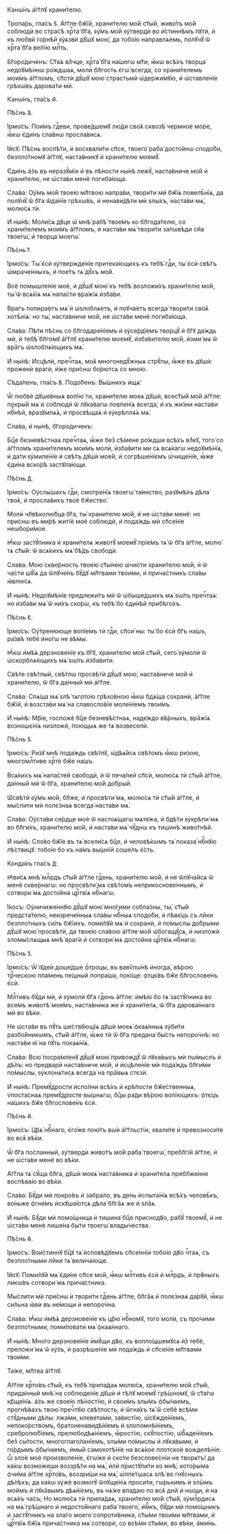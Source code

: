 Канѡ́нъ а҆́гг҃лꙋ храни́телю.

Тропа́рь, гла́съ ѕ҃. А҆́гг҃ле бж҃їй, храни́телю мо́й ст҃ы́й, живо́тъ мо́й
соблюдѝ во стра́сѣ хрⷭ҇та̀ бг҃а, ᲂу҆́мъ мо́й ᲂу҆твердѝ во и҆́стиннѣмъ пꙋтѝ, и҆
къ любвѝ го́рнѣй ᲂу҆ѧзвѝ дꙋ́шꙋ мою̀, да тобо́ю направлѧ́емь, полꙋчꙋ̀ ѿ хрⷭ҇та̀
бг҃а ве́лїю млⷭ҇ть.

Бг҃оро́диченъ: Ст҃а́ѧ влⷣчце, хрⷭ҇та̀ бг҃а на́шегѡ мт҃и, ꙗ҆́кѡ всѣ́хъ творца̀
недоꙋмѣ́ннѡ ро́ждшаѧ, молѝ бл҃гость є҆гѡ̀ всегда̀, со храни́телемъ мои́мъ
а҆́гг҃ломъ, сп҃стѝ дꙋ́шꙋ мою̀ страстьмѝ ѡ҆держи́мꙋю, и҆ ѡ҆ставле́нїе грѣхѡ́въ
дарова́ти мѝ.

Канѡ́нъ, гла́съ и҃.

Пѣ́снь а҃.

І҆рмо́съ: Пои́мъ гдⷭ҇еви, прове́дшемꙋ лю́ди своѧ̑ сквозѣ̀ чермно́е мо́ре, ꙗ҆́кѡ
є҆ди́нъ сла́внѡ просла́висѧ.

І҆и҃сꙋ: Пѣ́снь воспѣ́ти, и҆ восхвали́ти сп҃се, твоего̀ раба̀ досто́йнѡ
сподо́би, безпло́тномꙋ а҆́гг҃лꙋ, наста́вникꙋ и҆ храни́телю моемꙋ̀.

Є҆ди́нъ а҆́зъ въ неразꙋ́мїи и҆ въ лѣ́ности ны́нѣ лежꙋ̀, наста́вниче мо́й и҆
храни́телю, не ѡ҆ста́ви менѐ погиба́юща.

Сла́ва: Оу҆́мъ мо́й твое́ю мл҃твою напра́ви, твори́ти мѝ бж҃їѧ повелѣ̑нїѧ, да
полꙋчꙋ̀ ѿ бг҃а ѿда́нїе грѣхѡ́въ, и҆ ненави́дѣти мѝ ѕлы́хъ, наста́ви мѧ̀, молю́сѧ
тѝ.

И҆ ны́нѣ: Моли́сѧ дв҃це ѡ҆ мнѣ̀ рабѣ̀ твое́мъ ко бл҃года́телю, со храни́телемъ
мои́мъ а҆́гг҃ломъ, и҆ наста́ви мѧ̀ твори́ти за́пѡвѣди сн҃а твоегѡ̀, и҆ творца̀
моегѡ̀.

Пѣ́снь г҃.

І҆рмо́съ: Ты̀ є҆сѝ ᲂу҆твержде́нїе притека́ющихъ къ тебѣ̀ гдⷭ҇и, ты̀ є҆сѝ свѣ́тъ
ѡ҆мраче́нныхъ, и҆ пое́тъ тѧ̀ дꙋ́хъ мо́й.

Всѐ помышле́нїе моѐ, и҆ дꙋ́шꙋ мою̀ къ тебѣ̀ возложи́хъ храни́телю мо́й, ты̀ ѿ
всѧ́кїѧ мѧ̀ напа́сти вра́жїѧ и҆зба́ви.

Вра́гъ попира́етъ мѧ̀ и҆ ѡ҆ѕлоблѧ́етъ, и҆ поꙋча́етъ всегда̀ твори́ти своѧ̑
хотѣ̑нїѧ: но ты̀, наста́вниче мо́й, не ѡ҆ста́ви менѐ погиба́юща.

Сла́ва: Пѣ́ти пѣ́снь со бл҃годаре́нїемъ и҆ ᲂу҆се́рдїемъ творцꙋ̀ и҆ бг҃ꙋ да́ждь
мѝ, и҆ тебѣ̀ бл҃го́мꙋ а҆́гг҃лꙋ храни́телю моемꙋ̀, и҆зба́вителю мо́й, и҆зми́ мѧ ѿ
вра̑гъ ѡ҆ѕлоблѧ́ющихъ мѧ̀.

И҆ ны́нѣ: И҆сцѣлѝ, пречⷭ҇таѧ, моѧ̑ многонедꙋ̑жныѧ стрꙋ́пы, ꙗ҆̀же въ дꙋшѝ:
проженѝ врагѝ, и҆̀же при́снѡ бо́рютсѧ со мно́ю.

Сѣда́ленъ, гла́съ в҃. Подо́бенъ: Вы́шнихъ и҆щѧ̀:

Ѿ любвѐ дꙋше́вныѧ вопїю́ ти, храни́телю моеѧ̀ дꙋшѝ, всест҃ы́й мо́й а҆́гг҃ле:
покры́й мѧ̀ и҆ соблюдѝ ѿ лꙋка́вагѡ ловле́нїѧ всегда̀, и҆ къ жи́зни наста́ви
нбⷭ҇нѣй, вразꙋмлѧ́ѧ, и҆ просвѣща́ѧ и҆ ᲂу҆крѣплѧ́ѧ мѧ̀.

Сла́ва, и҆ ны́нѣ, бг҃оро́диченъ:

Бцⷣе безневѣ́стнаѧ пречⷭ҇таѧ, ꙗ҆́же без̾ сѣ́мене ро́ждши всѣ́хъ влⷣкꙋ, того̀ со
а҆́гг҃ломъ храни́телемъ мои́мъ молѝ, и҆зба́вити ми сѧ всѧ́кагѡ недоꙋмѣ́нїѧ, и҆
да́ти ᲂу҆миле́нїе и҆ свѣ́тъ дꙋшѝ мое́й, и҆ согрѣше́нїємъ ѡ҆чище́нїе, ꙗ҆́же
є҆ди́на вско́рѣ застꙋпа́ющи.

Пѣ́снь д҃.

І҆рмо́съ: Оу҆слы́шахъ гдⷭ҇и, смотре́нїѧ твоегѡ̀ та́инство, разꙋмѣ́хъ дѣла̀
твоѧ̑, и҆ просла́вихъ твоѐ бж҃ество̀.

Молѝ чл҃вѣколю́бца бг҃а, ты̀ храни́телю мо́й, и҆ не ѡ҆ста́ви менѐ: но при́снѡ
въ ми́рѣ житїѐ моѐ соблюдѝ, и҆ пода́ждь мѝ сп҃се́нїе неѡбори́мое.

Ꙗ҆́кѡ застꙋ́пника и҆ храни́телѧ животꙋ̀ моемꙋ̀ прїе́мъ тѧ̀ ѿ бг҃а а҆́гг҃ле,
молю́ тѧ ст҃ы́й: ѿ всѧ́кихъ мѧ̀ бѣ́дъ свободѝ.

Сла́ва: Мою̀ скве́рность твое́ю ст҃ы́нею ѡ҆чи́сти храни́телю мо́й, и҆ ѿ ча́сти
шꙋ́їѧ да ѿлꙋче́нъ бꙋ́дꙋ мл҃твами твои́ми, и҆ прича́стникъ сла́вы ꙗ҆влю́сѧ.

И҆ ны́нѣ: Недоꙋмѣ́нїе предлежи́тъ мѝ ѿ ѡ҆быше́дшихъ мѧ̀ ѕѡ́лъ пречⷭ҇таѧ: но
и҆зба́ви мѧ̀ ѿ ни́хъ ско́рѡ, къ тебѣ́ бо є҆ди́нѣй прибѣго́хъ.

Пѣ́снь є҃.

І҆рмо́съ: Оу҆́тренююще вопїе́мъ тѝ гдⷭ҇и, сп҃си́ ны: ты́ бо є҆сѝ бг҃ъ на́шъ,
ра́звѣ тебѐ и҆но́гѡ не вѣ́мы.

Ꙗ҆́кѡ и҆мѣ́ѧ дерзнове́нїе къ бг҃ꙋ, храни́телю мо́й ст҃ы́й, сего̀ ᲂу҆молѝ ѿ
ѡ҆скорблѧ́ющихъ мѧ̀ ѕѡ́лъ и҆зба́вити.

Свѣ́те свѣ́тлый, свѣ́тлѡ просвѣтѝ дꙋ́шꙋ мою̀, наста́вниче мо́й и҆ храни́телю, ѿ
бг҃а да́нный мѝ а҆́гг҃ле.

Сла́ва: Спѧ́ща мѧ̀ ѕлѣ̀ тѧгото́ю грѣхо́вною ꙗ҆́кѡ бдѧ́ща сохранѝ, а҆́гг҃ле
бж҃їй, и҆ возста́ви мѧ̀ на славосло́вїе моле́нїемъ твои́мъ.

И҆ ны́нѣ: Мр҃і́е, госпожѐ бцⷣе безневѣ́стнаѧ, наде́ждо вѣ́рныхъ, вра̑жїѧ
возношє́нїѧ низложѝ, пою́щыѧ же тѧ̀ возвеселѝ.

Пѣ́снь ѕ҃.

І҆рмо́съ: Ри́зꙋ мнѣ̀ пода́ждь свѣ́тлꙋ, ѡ҆дѣѧ́йсѧ свѣ́томъ ꙗ҆́кѡ ри́зою,
многомлⷭ҇тиве хрⷭ҇тѐ бж҃е на́шъ.

Всѧ́кихъ мѧ̀ напа́стей свободѝ, и҆ ѿ печа́лей сп҃сѝ, молю́сѧ тѝ ст҃ы́й
а҆́гг҃ле, да́нный мѝ ѿ бг҃а, храни́телю мо́й до́брый.

Ѡ҆свѣтѝ ᲂу҆́мъ мо́й, бл҃же, и҆ просвѣти́ мѧ, молю́сѧ тѝ ст҃ы́й а҆́гг҃ле, и҆
мы́слити мѝ полє́знаѧ всегда̀ наста́ви мѧ̀.

Сла́ва: Оу҆ста́ви се́рдце моѐ ѿ настоѧ́щагѡ мѧте́жа, и҆ бдѣ́ти ᲂу҆крѣпи́ мѧ во
бл҃ги́хъ, храни́телю мо́й, и҆ наста́ви мѧ̀ чꙋ́днѡ къ тишинѣ̀ живо́тнѣй.

И҆ ны́нѣ: Сло́во бж҃їе въ тѧ̀ всели́сѧ бцⷣе, и҆ человѣ́кѡмъ тѧ̀ показа̀ нбⷭ҇нꙋю
лѣ́ствицꙋ: тобо́ю бо къ на́мъ вы́шнїй соше́лъ є҆́сть.

Конда́къ гла́съ д҃:

Ꙗ҆ви́сѧ мнѣ̀ млⷭ҇рдъ ст҃ы́й а҆́гг҃ле гдⷭ҇ень, храни́телю мо́й, и҆ не ѿлꙋча́йсѧ
ѿ менѐ скве́рнагѡ: но просвѣти́ мѧ свѣ́томъ неприкоснове́ннымъ, и҆ сотвори́ мѧ
досто́йна црⷭ҇твїѧ нбⷭ҇нагѡ.

І҆́косъ: Оу҆ничиже́ннꙋю дꙋ́шꙋ мою̀ мно́гими собла́зны, ты̀, ст҃ы́й
предста́телю, неизрече́нныѧ сла́вы нбⷭ҇ныѧ сподо́би, и҆ пѣвє́цъ съ ли̑ки
безпло́тныхъ си́лъ бж҃їихъ. поми́лꙋй мѧ̀ и҆ сохранѝ, и҆ по́мыслы до́брыми дꙋ́шꙋ
мою̀ просвѣтѝ, да твое́ю сла́вою а҆́гг҃ле мо́й ѡ҆богащꙋ́сѧ, и҆ низложѝ
ѕломы́слѧщыѧ мнѣ̀ врагѝ и҆ сотвори́ мѧ досто́йна црⷭ҇твїѧ нбⷭ҇нагѡ.

Пѣ́снь з҃.

І҆рмо́съ: Ѿ і҆ꙋде́и доше́дше ѻ҆́троцы, въ вавѷлѡ́нѣ и҆ногда̀, вѣ́рою трⷪ҇ческою
пла́мень пе́щный попра́ша, пою́ще: ѻ҆тцє́въ бж҃е бл҃гослове́нъ є҆сѝ.

Млⷭ҇тивъ бꙋ́ди мѝ, и҆ ᲂу҆молѝ бг҃а гдⷭ҇ень а҆́гг҃ле: и҆мѣ́ю бо тѧ̀ застꙋ́пника
во все́мъ животѣ̀ мое́мъ, наста́вника же и҆ храни́телѧ, ѿ бг҃а дарова́ннаго мѝ
во вѣ́ки.

Не ѡ҆ста́ви въ пꙋ́ть ше́ствꙋющїѧ дꙋшѝ моеѧ̀ ѻ҆каѧ́нныѧ ᲂу҆би́ти разбо́йникѡмъ,
ст҃ы́й а҆́гг҃ле, ꙗ҆́же тѝ ѿ бг҃а предана̀ бы́сть непоро́чнѣ: но наста́ви ю҆̀ на
пꙋ́ть покаѧ́нїѧ.

Сла́ва: Всю̀ посра́мленꙋ дꙋ́шꙋ мою̀ привождꙋ̀ ѿ лꙋка́выхъ мѝ пѡ́мыслъ и҆ дѣ́лъ:
но предварѝ наста́вниче мо́й, и҆ и҆сцѣле́нїе мѝ пода́ждь бл҃ги́ми по́мыслы,
ᲂу҆клонѧ́тисѧ всегда̀ на пра̑выѧ стєзѝ.

И҆ ны́нѣ: Премꙋ́дрости и҆спо́лни всѣ́хъ и҆ крѣ́пости бж҃е́ственныѧ,
ѵ҆поста́снаѧ премꙋ́дросте вы́шнѧгѡ, бцⷣы ра́ди вѣ́рою вопїю́щихъ: ѻ҆тє́цъ
на́шихъ бж҃е бл҃гослове́нъ є҆сѝ.

Пѣ́снь и҃.

І҆рмо́съ: Цр҃ѧ̀ нбⷭ҇наго, є҆го́же пою́тъ вѡ́и а҆́гг҃льстїи, хвали́те и҆
превозноси́те во всѧ̑ вѣ́ки.

Ѿ бг҃а по́сланный, ᲂу҆твердѝ живо́тъ мо́й раба̀ твоегѡ̀, пребл҃гі́й а҆́гг҃ле,
и҆ не ѡ҆ста́ви менѐ во вѣ́ки.

А҆́гг҃ла тѧ̀ сꙋ́ща бл҃га, дꙋшѝ моеѧ̀ наста́вника и҆ храни́телѧ пребл҃же́нне
воспѣва́ю во вѣ́ки.

Сла́ва: Бꙋ́ди мѝ покро́въ и҆ забра́ло, въ де́нь и҆спыта́нїѧ всѣ́хъ человѣ̑къ,
во́ньже ѻ҆гне́мъ и҆скꙋша́ютсѧ дѣла̀ бл҃га̑ѧ же и҆ ѕла̑ѧ.

И҆ ны́нѣ: Бꙋ́ди мѝ помо́щница и҆ тишина̀ бцⷣе приснодв҃о, рабꙋ̀ твоемꙋ̀, и҆ не
ѡ҆ста́ви менѐ лише́на бы́ти твоегѡ̀ влады́чества.

Пѣ́снь ѳ҃.

І҆рмо́съ: Вои́стиннꙋ бцⷣꙋ тѧ̀ и҆сповѣ́дꙋемъ сп҃се́ннїи тобо́ю дв҃о чⷭ҇таѧ, съ
безпло́тными ли̑ки тѧ̀ велича́юще.

І҆и҃сꙋ: Поми́лꙋй мѧ̀ є҆ди́не сп҃се мо́й, ꙗ҆́кѡ млⷭ҇тивъ є҆сѝ и҆ млⷭ҇рдъ, и҆
првⷣныхъ ликѡ́въ сотвори́ мѧ прича́стника.

Мы́слити мѝ при́снѡ и҆ твори́ти гдⷭ҇ень а҆́гг҃ле, бл҃га̑ѧ и҆ полє́знаѧ да́рꙋй,
ꙗ҆́кѡ си́льна ꙗ҆вѝ въ не́мощи и҆ непоро́чна.

Сла́ва: Ꙗ҆́кѡ и҆мѣ́ѧ дерзнове́нїе къ цр҃ю̀ нбⷭ҇номꙋ, того̀ молѝ, съ про́чими
безпло́тными, поми́ловати мѧ̀ ѻ҆каѧ́ннаго.

И҆ ны́нѣ: Мно́го дерзнове́нїе и҆мꙋ́щи дв҃о, къ вопло́щшемꙋсѧ и҆з̾ тебѐ,
преложи́ мѧ ѿ ᲂу҆́зъ, и҆ разрѣше́нїе мѝ пода́ждь и҆ сп҃се́нїе мл҃твами твои́ми.

Та́же, мл҃тва а҆́гг҃лꙋ:

А҆́гг҃ле хрⷭ҇то́въ ст҃ы́й, къ тебѣ̀ припа́даѧ молю́сѧ, храни́телю мо́й ст҃ы́й,
прида́нный мнѣ̀ на соблюде́нїе дꙋшѝ и҆ тѣ́лꙋ моемꙋ̀ грѣ́шномꙋ, ѿ ст҃а́гѡ
кр҃ще́нїѧ. а҆́зъ же свое́ю лѣ́ностїю, и҆ свои́мъ ѕлы́мъ ѻ҆бы́чаемъ, прогнѣ́вахъ
твою̀ пречⷭ҇тꙋю свѣ́тлость, и҆ ѿгна́хъ тѧ̀ ѿ себѐ всѣ́ми стꙋ́дными дѣ́лы:
лжа́ми, клевета́ми, за́вистїю, ѡ҆сꙋжде́нїемъ, непоко́рствомъ,
братоненавидѣ́нїемъ и҆ ѕлопомнѣ́нїемъ, сребролю́бїемъ, прелюбодѣѧ́нїемъ,
ꙗ҆́ростїю, скꙋ́постїю, ѡ҆б̾ѧде́нїемъ без̾ сы́тости, многоглаго́ланїемъ, ѕлы́ми
по́мыслы и҆ лꙋка́выми, и҆ го́рдымъ ѻ҆бы́чаемъ, и҆мы́й самохотѣ́нїе на всѧ́кое
плотско́е вожделѣ́нїе. ѽ ѕло́е моѐ произволе́нїе, є҆гѡ́же и҆ ско́ти
безслове́снїи не творѧ́тъ! да ка́кѡ возмо́жеши воззрѣ́ти на мѧ̀, и҆лѝ
пристꙋпи́ти ко мнѣ̀; кото́рыма ѻ҆чи́ма а҆́гг҃ле хрⷭ҇то́въ, воззри́ши на мѧ̀,
ѡ҆пле́тшасѧ ѕлѣ̀ во гнꙋ́сныхъ дѣ́лѣхъ; да ка́кѡ ᲂу҆жѐ возмогꙋ̀ ѿпꙋще́нїѧ
проси́ти, гѡ́рькимъ и҆ ѕлы̑мъ мои̑мъ и҆ лꙋка̑вымъ дѣѧ́нїємъ, въ нѧ́же впа́даю по
всѧ̑ дни̑ и҆ нѡ́щи, и҆ на всѧ́къ ча́съ; Но молю́сѧ тѝ припа́даѧ, храни́телю мо́й
ст҃ы́й, ᲂу҆млⷭ҇рдисѧ на мѧ̀ грѣ́шнаго и҆ недосто́йнаго раба̀ твоего̀, и҆́мⷬ҇къ,
бꙋ́ди мѝ помо́щникъ и҆ застꙋ́пникъ на ѕла́го моего̀ сопроти́вника, ст҃ы́ми
твои́ми мл҃твами, и҆ црⷭ҇твїѧ бж҃їѧ прича́стника мѧ̀ сотворѝ, со всѣ́ми ст҃ы́ми,
во вѣ́ки, а҆ми́нь.

